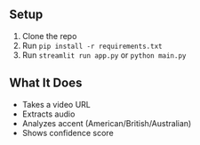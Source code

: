 ## Setup
1. Clone the repo
2. Run `pip install -r requirements.txt`
3. Run `streamlit run app.py` or `python main.py`

## What It Does
- Takes a video URL
- Extracts audio
- Analyzes accent (American/British/Australian)
- Shows confidence score
